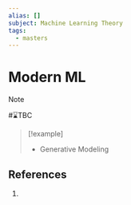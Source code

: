 ```yaml
---
alias: []
subject: Machine Learning Theory
tags:
  - masters
---
```

# Modern ML

>[!note]
> #⌛TBC 

>[!example]
> - Generative Modeling

## References
1. 